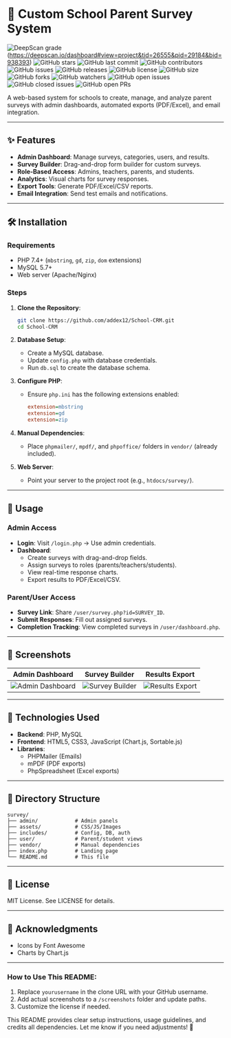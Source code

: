# 🏫 Custom School Parent Survey System
![DeepScan grade](https://deepscan.io/api/teams/26555/projects/29184/branches/938393/badge/grade.svg)
(https://deepscan.io/dashboard#view=project&tid=26555&pid=29184&bid=938393)
![GitHub stars](https://img.shields.io/github/stars/addex12/School-CRM.png)
![GitHub last commit](https://img.shields.io/github/last-commit/addex12/School-CRM.png)
![GitHub contributors](https://img.shields.io/github/contributors/addex12/School-CRM.png)
![GitHub issues](https://img.shields.io/github/issues/addex12/School-CRM.png)
![GitHub releases](https://img.shields.io/github/releases/addex12/School-CRM.png)
![GitHub license](https://img.shields.io/github/license/addex12/School-CRM.png)
![GitHub size](https://img.shields.io/github/size/addex12/School-CRM.png)
![GitHub forks](https://img.shields.io/github/forks/addex12/School-CRM.png)
![GitHub watchers](https://img.shields.io/github/watchers/addex12/School-CRM.png)
![GitHub open issues](https://img.shields.io/github/issues-pr/addex12/School-CRM.png)
![GitHub closed issues](https://img.shields.io/github/issues-closed/addex12/School-CRM.png)
![GitHub open PRs](https://img.shields.io/github/issues-pr-closed/addex12/School-CRM.png)
   
A web-based system for schools to create, manage, and analyze parent surveys with admin dashboards, automated exports (PDF/Excel), and email integration.

---

## ✨ Features
- **Admin Dashboard**: Manage surveys, categories, users, and results.
- **Survey Builder**: Drag-and-drop form builder for custom surveys.
- **Role-Based Access**: Admins, teachers, parents, and students.
- **Analytics**: Visual charts for survey responses.
- **Export Tools**: Generate PDF/Excel/CSV reports.
- **Email Integration**: Send test emails and notifications.

---

## 🛠️ Installation

### Requirements
- PHP 7.4+ (`mbstring`, `gd`, `zip`, `dom` extensions)
- MySQL 5.7+
- Web server (Apache/Nginx)

### Steps
1. **Clone the Repository**:
   ```bash
   git clone https://github.com/addex12/School-CRM.git
   cd School-CRM


2. **Database Setup**: 
   - Create a MySQL database.
   - Update `config.php` with database credentials.
   - Run `db.sql` to create the database schema.
   

3. **Configure PHP**:
   - Ensure `php.ini` has the following extensions enabled:
     ```ini
     extension=mbstring
     extension=gd
     extension=zip
     ```

4. **Manual Dependencies**:
   - Place `phpmailer/`, `mpdf/`, and `phpoffice/` folders in `vendor/` (already included).

5. **Web Server**:
   - Point your server to the project root (e.g., `htdocs/survey/`).

---

## 🚀 Usage

### Admin Access

- **Login**: Visit `/login.php` → Use admin credentials.
- **Dashboard**:
  - Create surveys with drag-and-drop fields.
  - Assign surveys to roles (parents/teachers/students).
  - View real-time response charts.
  - Export results to PDF/Excel/CSV.

### Parent/User Access

- **Survey Link**: Share `/user/survey.php?id=SURVEY_ID`.
- **Submit Responses**: Fill out assigned surveys.
- **Completion Tracking**: View completed surveys in `/user/dashboard.php`.

---

## 📸 Screenshots

| Admin Dashboard | Survey Builder | Results Export |
|-----------------|----------------|----------------|
| ![Admin Dashboard](screenshots/admin_dashboard.png) | ![Survey Builder](screenshots/survey_builder.png) | ![Results Export](screenshots/results_export.png) |

---

## 🧰 Technologies Used

- **Backend**: PHP, MySQL
- **Frontend**: HTML5, CSS3, JavaScript (Chart.js, Sortable.js)
- **Libraries**:
  - PHPMailer (Emails)
  - mPDF (PDF exports)
  - PhpSpreadsheet (Excel exports)

---

## 📂 Directory Structure

```
survey/
├── admin/            # Admin panels
├── assets/           # CSS/JS/Images
├── includes/         # Config, DB, auth
├── user/             # Parent/student views
├── vendor/           # Manual dependencies
├── index.php         # Landing page
└── README.md         # This file
```

---

## 📜 License

MIT License. See LICENSE for details.

---

## 🙏 Acknowledgments

- Icons by Font Awesome
- Charts by Chart.js

---

### How to Use This README:
1. Replace `yourusername` in the clone URL with your GitHub username.
2. Add actual screenshots to a `/screenshots` folder and update paths.
3. Customize the license if needed.

This README provides clear setup instructions, usage guidelines, and credits all dependencies. Let me know if you need adjustments! 🚀